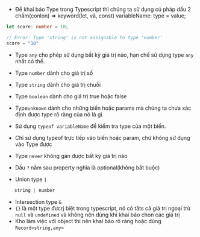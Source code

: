 - Để khai báo Type trong Typescript thì chúng ta sử dụng cú pháp dấu 2 chấm(conlon) => keyword(let, vả, const) variableName: type = value;

```typescript
let score: number = 10;

// Error: Type 'string' is not assignable to type 'number'
score = "10"
```

- Type `any` cho phép sử dụng bất kỳ giá trị nào, hạn chế sử dụng type `any` nhất có thể.
- Type `number` dành cho giá trị số
- Type `string` dành cho giá trị chuỗi
- Type `boolean` dành cho giá trị true hoặc false
- Type`unknown` dành cho những biến hoặc params mà chúng ta chưa xác định được type rõ ràng của nó là gì.

- Sử dụng `typeof variableName` để kiểm tra type của một biến.
- Chỉ sử dụng typeof trực tiếp vào biến hoặc param, chứ không sử dụng vào Type được

- Type `never` không gán được bất kỳ giá trị nào

- Dấu `?` nằm sau property nghĩa là optional(không bắt buộc)

- Union type `|`
``` typescript
   string | number
```

- Intersection type `&`
- `{}` là một type đưcrj biệt trong typescript, nó có tâts cả giá trị ngoại trừ `null` và `undefined` và không nên dùng khi khai báo chon các giá trị 
- Kho làm việc với object thi nên khai báo rõ ràng hoặc dùng `Record<string,any>`